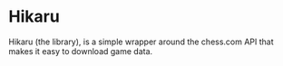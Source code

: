 # Hikaru

Hikaru (the library), is a simple wrapper around the chess.com API that makes it easy to download game data.

